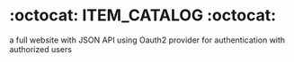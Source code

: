 # :octocat: ITEM_CATALOG :octocat:

a full website with JSON API using Oauth2 provider for authentication with authorized users 
